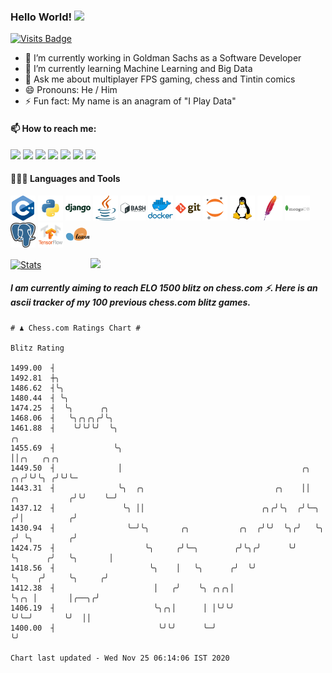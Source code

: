   ### Hello World!  <img src="https://github.com/sciencepal/sciencepal/blob/master/assets/Hi.gif" width="29px">
  [![Visits Badge](https://badges.pufler.dev/visits/sciencepal/sciencepal)](https://badges.pufler.dev/visits/sciencepal/sciencepal)
  
  - 🔭 I’m currently working in Goldman Sachs as a Software Developer
  - 🌱 I’m currently learning Machine Learning and Big Data
  - 💬 Ask me about multiplayer FPS gaming, chess and Tintin comics
  - 😄 Pronouns: He / Him
  - ⚡ Fun fact: My name is an anagram of "I Play Data"
  
  #### 📫 How to reach me:   
  [<img src="https://upload.wikimedia.org/wikipedia/commons/8/83/Steam_icon_logo.svg" width="3.5%"/>](https://steamcommunity.com/id/mongocds/)
  [<img src="https://github.com/sciencepal/sciencepal/blob/master/assets/discord-round.svg" width="3.5%"/>](https://discord.gg/MnUUbHe)
  [<img src="https://img.icons8.com/color/48/000000/twitter.png" width="3.5%"/>](https://twitter.com/sciencepal)
  [<img src="https://img.icons8.com/color/48/000000/linkedin.png" width="3.5%"/>](https://www.linkedin.com/in/adityapal1/)
  [<img src="https://img.icons8.com/fluent/48/000000/facebook-new.png" width="3.5%"/>](https://www.facebook.com/sciencepal/)
  [<img src="https://img.icons8.com/fluent/48/000000/instagram-new.png" width="3.5%"/>](https://www.instagram.com/aditya_sciencepal/)
  <a href="mailto:aditya.pal.science@gmail.com"> <img src="https://img.icons8.com/fluent/48/000000/gmail.png" width="3.5%"/> </a>
  
  #### 👨🏻‍💻 Languages and Tools <br />
  <code><img height="40" src="https://raw.githubusercontent.com/github/explore/80688e429a7d4ef2fca1e82350fe8e3517d3494d/topics/cpp/cpp.png"></code>
  <code><img height="40" src="https://raw.githubusercontent.com/github/explore/80688e429a7d4ef2fca1e82350fe8e3517d3494d/topics/python/python.png"></code>
  <code><img height="40" src="https://raw.githubusercontent.com/github/explore/80688e429a7d4ef2fca1e82350fe8e3517d3494d/topics/django/django.png"></code>
  <code><img height="40" src="https://raw.githubusercontent.com/github/explore/80688e429a7d4ef2fca1e82350fe8e3517d3494d/topics/java/java.png"></code>
  <code><img height="40" src="https://raw.githubusercontent.com/github/explore/80688e429a7d4ef2fca1e82350fe8e3517d3494d/topics/bash/bash.png"></code>
  <code><img height="40" src="https://raw.githubusercontent.com/github/explore/80688e429a7d4ef2fca1e82350fe8e3517d3494d/topics/docker/docker.png"></code>
  <code><img height="40" src="https://raw.githubusercontent.com/github/explore/80688e429a7d4ef2fca1e82350fe8e3517d3494d/topics/git/git.png"></code>
  <code><img height="40" src="https://raw.githubusercontent.com/github/explore/80688e429a7d4ef2fca1e82350fe8e3517d3494d/topics/jupyter-notebook/jupyter-notebook.png"></code>
  <code><img height="40" src="https://raw.githubusercontent.com/github/explore/80688e429a7d4ef2fca1e82350fe8e3517d3494d/topics/linux/linux.png"></code>
  <code><img height="40" src="https://raw.githubusercontent.com/github/explore/80688e429a7d4ef2fca1e82350fe8e3517d3494d/topics/maven/maven.png"></code>
  <code><img height="40" src="https://raw.githubusercontent.com/github/explore/80688e429a7d4ef2fca1e82350fe8e3517d3494d/topics/mongodb/mongodb.png"></code>
  <code><img height="40" src="https://raw.githubusercontent.com/github/explore/80688e429a7d4ef2fca1e82350fe8e3517d3494d/topics/postgresql/postgresql.png"></code>
  <code><img height="40" src="https://raw.githubusercontent.com/github/explore/80688e429a7d4ef2fca1e82350fe8e3517d3494d/topics/tensorflow/tensorflow.png"></code>
  <code><img height="40" src="https://raw.githubusercontent.com/github/explore/80688e429a7d4ef2fca1e82350fe8e3517d3494d/topics/scikit-learn/scikit-learn.png"></code>
  
  [![Stats](https://github-readme-stats.vercel.app/api?username=sciencepal&show_icons=true&theme=radical)](https://github-readme-stats.vercel.app/api?username=sciencepal&show_icons=true&theme=radical)&nbsp; &nbsp; &nbsp; &nbsp; &nbsp; &nbsp; &nbsp; &nbsp; &nbsp; &nbsp; <img src="https://github.com/sciencepal/sciencepal/blob/master/assets/saved.gif" width="195">
  
  ##### I am currently aiming to reach ELO 1500 blitz on chess.com ⚡. Here is an ascii tracker of my 100 previous chess.com blitz games.

  ```
  # ♟︎ Chess.com Ratings Chart #
  
  Blitz Rating

 1499.00  ┤
 1492.81  ┼╮
 1486.62  ┤╰╮
 1480.44  ┤ ╰╮
 1474.25  ┤  ╰╮      ╭╮
 1468.06  ┤   ╰╮╭╮╭╮╭╯╰╮
 1461.88  ┤    ╰╯╰╯╰╯  ╰╮                                                                         ╭╮
 1455.69  ┤             ╰╮                                                                        ││╭╮   ╭╮╭╮
 1449.50  ┤              │                                        ╭╮                           ╭╮╭╯╰╯╰╮ ╭╯╰╯╰─
 1443.31  ┤              ╰╮  ╭╮                             ╭╮    ││             ╭╮           ╭╯╰╯    ╰─╯
 1437.12  ┤               ╰╮ ││                          ╭╮╭╯╰╮  ╭╯╰─╮          ╭╯│          ╭╯
 1430.94  ┤                ╰─╯╰╮       ╭╮           ╭╮  ╭╯╰╯  ╰╮╭╯   ╰╮        ╭╯ ╰╮        ╭╯
 1424.75  ┤                    ╰╮     ╭╯╰─╮        ╭╯╰╮╭╯      ╰╯     ╰╮      ╭╯   ╰╮       │
 1418.56  ┤                     ╰╮    │   ╰╮      ╭╯  ╰╯               ╰╮    ╭╯     ╰╮     ╭╯
 1412.38  ┤                      │   ╭╯    ╰╮ ╭╮╭╮│                     ╰╮╭╮ │       │╭──╮╭╯
 1406.19  ┤                      ╰╮╭╮│      │ │╰╯╰╯                      ╰╯╰─╯       ╰╯  ││
 1400.00  ┤                       ╰╯╰╯      ╰─╯                                          ╰╯

Chart last updated - Wed Nov 25 06:14:06 IST 2020  
  ```
  
